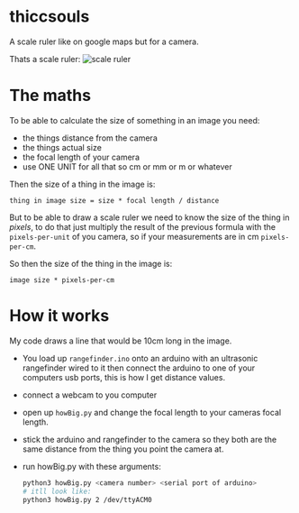 # thiccsouls

A scale ruler like on google maps but for a camera.

Thats a scale ruler:
![scale ruler](https://user-images.githubusercontent.com/20749736/64703783-bcf27780-d4ca-11e9-80a7-e58286589bbf.jpg)

# The maths

To be able to calculate the size of something in an image you need:
* the things distance from the camera
* the things actual size
* the focal length of your camera
* use ONE UNIT for all that so cm or mm or m or whatever

Then the size of a thing in the image is:
```
thing in image size = size * focal length / distance
```

But to be able to draw a scale ruler we need to know the size of the thing in 
*pixels*, to do that just multiply the result of the previous formula with the
`pixels-per-unit` of you camera, so if your measurements are in cm `pixels-per-cm`.

So then the size of the thing in the image is:
```
image size * pixels-per-cm
```

# How it works

My code draws a line that would be 10cm long in the image.

* You load up `rangefinder.ino` onto an arduino with an ultrasonic rangefinder wired
  to it then connect the arduino to one of your computers usb ports, this is how
  I get distance values.

* connect a webcam to you computer

* open up `howBig.py` and change the focal length to your cameras focal length.

* stick the arduino and rangefinder to the camera so they both are the same distance
  from the thing you point the camera at.

* run howBig.py with these arguments: 
  ``` bash
  python3 howBig.py <camera number> <serial port of arduino>
  # itll look like:
  python3 howBig.py 2 /dev/ttyACM0
  ```